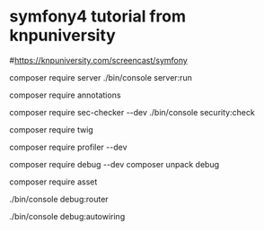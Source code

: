 # symfony4 tutorial from knpuniversity
#https://knpuniversity.com/screencast/symfony

composer require server
./bin/console server:run

composer require annotations

composer require sec-checker --dev
./bin/console security:check

composer require twig

composer require profiler --dev

composer require debug --dev
composer unpack debug

composer require asset

./bin/console debug:router

./bin/console debug:autowiring

